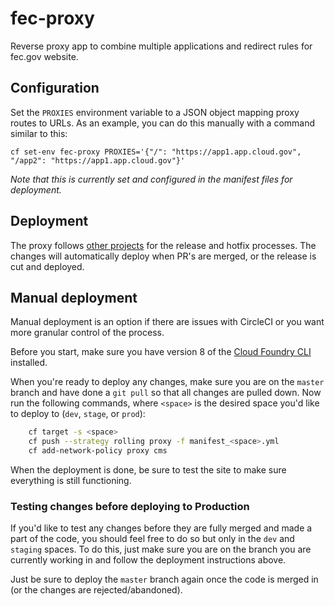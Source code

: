 # fec-proxy

Reverse proxy app to combine multiple applications and redirect rules for fec.gov website.

## Configuration

Set the `PROXIES` environment variable to a JSON object mapping proxy routes to URLs. As an example, you can do this manually with a command similar to this:

    cf set-env fec-proxy PROXIES='{"/": "https://app1.app.cloud.gov", "/app2": "https://app1.app.cloud.gov"}'

*Note that this is currently set and configured in the manifest files for deployment.*

## Deployment

The proxy follows [other projects](https://github.com/fecgov/openFEC#creating-a-release) for the release and hotfix processes. The changes will automatically deploy when PR's are merged, or the release is cut and deployed.

## Manual deployment

Manual deployment is an option if there are issues with CircleCI or you want more granular control of the process.

Before you start, make sure you have version 8 of the [Cloud Foundry CLI](https://docs.cloudfoundry.org/devguide/cf-cli/install-go-cli.html) installed.

When you're ready to deploy any changes, make sure you are on the `master` branch and have done a `git pull` so that all changes are pulled down.  Now run the following commands, where `<space>` is the desired space you'd like to deploy to (`dev`, `stage`, or `prod`):

```sh
    cf target -s <space>
    cf push --strategy rolling proxy -f manifest_<space>.yml
    cf add-network-policy proxy cms
```

When the deployment is done, be sure to test the site to make sure everything is still functioning.

### Testing changes before deploying to Production

If you'd like to test any changes before they are fully merged and made a part of the code, you should feel free to do so but only in the `dev` and `staging` spaces.  To do this, just make sure you are on the branch you are currently working in and follow the deployment instructions above.

Just be sure to deploy the `master` branch again once the code is merged in (or the changes are rejected/abandoned).

